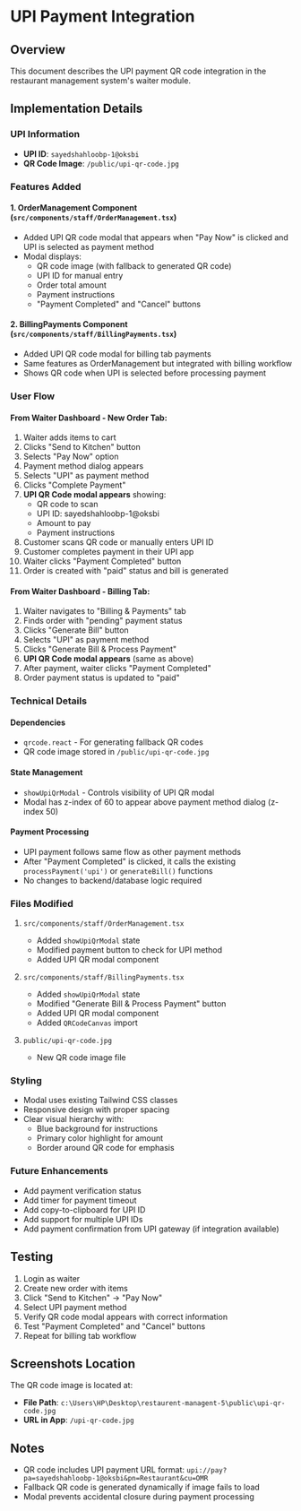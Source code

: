 # UPI Payment Integration

## Overview
This document describes the UPI payment QR code integration in the restaurant management system's waiter module.

## Implementation Details

### UPI Information
- **UPI ID**: `sayedshahloobp-1@oksbi`
- **QR Code Image**: `/public/upi-qr-code.jpg`

### Features Added

#### 1. OrderManagement Component (`src/components/staff/OrderManagement.tsx`)
- Added UPI QR code modal that appears when "Pay Now" is clicked and UPI is selected as payment method
- Modal displays:
  - QR code image (with fallback to generated QR code)
  - UPI ID for manual entry
  - Order total amount
  - Payment instructions
  - "Payment Completed" and "Cancel" buttons

#### 2. BillingPayments Component (`src/components/staff/BillingPayments.tsx`)
- Added UPI QR code modal for billing tab payments
- Same features as OrderManagement but integrated with billing workflow
- Shows QR code when UPI is selected before processing payment

### User Flow

#### From Waiter Dashboard - New Order Tab:
1. Waiter adds items to cart
2. Clicks "Send to Kitchen" button
3. Selects "Pay Now" option
4. Payment method dialog appears
5. Selects "UPI" as payment method
6. Clicks "Complete Payment"
7. **UPI QR Code modal appears** showing:
   - QR code to scan
   - UPI ID: sayedshahloobp-1@oksbi
   - Amount to pay
   - Payment instructions
8. Customer scans QR code or manually enters UPI ID
9. Customer completes payment in their UPI app
10. Waiter clicks "Payment Completed" button
11. Order is created with "paid" status and bill is generated

#### From Waiter Dashboard - Billing Tab:
1. Waiter navigates to "Billing & Payments" tab
2. Finds order with "pending" payment status
3. Clicks "Generate Bill" button
4. Selects "UPI" as payment method
5. Clicks "Generate Bill & Process Payment"
6. **UPI QR Code modal appears** (same as above)
7. After payment, waiter clicks "Payment Completed"
8. Order payment status is updated to "paid"

### Technical Details

#### Dependencies
- `qrcode.react` - For generating fallback QR codes
- QR code image stored in `/public/upi-qr-code.jpg`

#### State Management
- `showUpiQrModal` - Controls visibility of UPI QR modal
- Modal has z-index of 60 to appear above payment method dialog (z-index 50)

#### Payment Processing
- UPI payment follows same flow as other payment methods
- After "Payment Completed" is clicked, it calls the existing `processPayment('upi')` or `generateBill()` functions
- No changes to backend/database logic required

### Files Modified
1. `src/components/staff/OrderManagement.tsx`
   - Added `showUpiQrModal` state
   - Modified payment button to check for UPI method
   - Added UPI QR modal component

2. `src/components/staff/BillingPayments.tsx`
   - Added `showUpiQrModal` state
   - Modified "Generate Bill & Process Payment" button
   - Added UPI QR modal component
   - Added `QRCodeCanvas` import

3. `public/upi-qr-code.jpg`
   - New QR code image file

### Styling
- Modal uses existing Tailwind CSS classes
- Responsive design with proper spacing
- Clear visual hierarchy with:
  - Blue background for instructions
  - Primary color highlight for amount
  - Border around QR code for emphasis

### Future Enhancements
- Add payment verification status
- Add timer for payment timeout
- Add copy-to-clipboard for UPI ID
- Add support for multiple UPI IDs
- Add payment confirmation from UPI gateway (if integration available)

## Testing
1. Login as waiter
2. Create new order with items
3. Click "Send to Kitchen" → "Pay Now"
4. Select UPI payment method
5. Verify QR code modal appears with correct information
6. Test "Payment Completed" and "Cancel" buttons
7. Repeat for billing tab workflow

## Screenshots Location
The QR code image is located at:
- **File Path**: `c:\Users\HP\Desktop\restaurent-managent-5\public\upi-qr-code.jpg`
- **URL in App**: `/upi-qr-code.jpg`

## Notes
- QR code includes UPI payment URL format: `upi://pay?pa=sayedshahloobp-1@oksbi&pn=Restaurant&cu=OMR`
- Fallback QR code is generated dynamically if image fails to load
- Modal prevents accidental closure during payment processing
